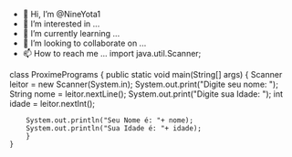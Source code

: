 - 👋 Hi, I’m @NineYota1
- 👀 I’m interested in ...
- 🌱 I’m currently learning ...
- 💞️ I’m looking to collaborate on ...
- 📫 How to reach me ...
import java.util.Scanner;

class ProximePrograms {
    public static void main(String[] args) {
        Scanner leitor = new Scanner(System.in);
        System.out.print("Digite seu nome: ");
        String nome = leitor.nextLine();
        System.out.print("Digite sua Idade: ");
        int idade = leitor.nextInt();

        System.out.println("Seu Nome é: "+ nome);
        System.out.println("Sua Idade é: "+ idade);
        }
    }

<!---
NineYota1/NineYota1 is a ✨ special ✨ repository because its `README.md` (this file) appears on your GitHub profile.
You can click the Preview link to take a look at your changes.
--->
